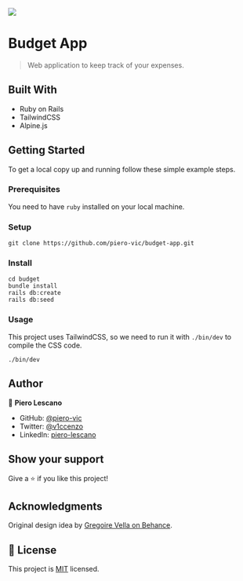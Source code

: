 ![](https://img.shields.io/badge/Microverse-blueviolet)

# Budget App

> Web application to keep track of your expenses.

## Built With

- Ruby on Rails
- TailwindCSS
- Alpine.js

## Getting Started

To get a local copy up and running follow these simple example steps.

### Prerequisites

You need to have `ruby` installed on your local machine.

### Setup

```
git clone https://github.com/piero-vic/budget-app.git
```

### Install

```
cd budget
bundle install
rails db:create
rails db:seed
```

### Usage

This project uses TailwindCSS, so we need to run it with `./bin/dev` to compile the CSS code.

```
./bin/dev
```

## Author

👤 **Piero Lescano**

- GitHub: [@piero-vic](https://github.com/piero-vic)
- Twitter: [@v1ccenzo](https://twitter.com/v1ccenzo)
- LinkedIn: [piero-lescano](https://linkedin.com/in/piero-lescano)

## Show your support

Give a ⭐️ if you like this project!

## Acknowledgments

Original design idea by [Gregoire Vella on Behance](https://www.behance.net/gregoirevella).

## 📝 License

This project is [MIT](./LICENSE) licensed.
